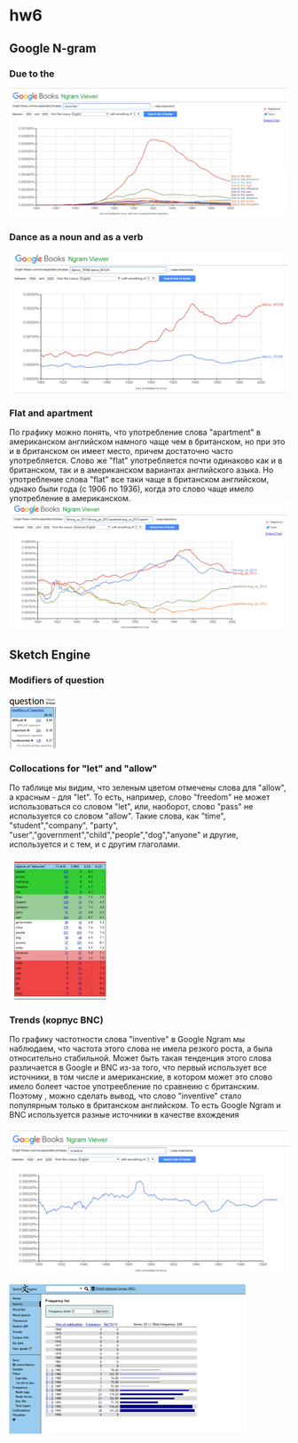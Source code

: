 # hw6
## Google N-gram
### Due to the 
![](https://github.com/aaalexxxandra/hw6/blob/master/due%20to%20the.png)
### Dance as a noun and as a verb 
![](https://github.com/aaalexxxandra/hw6/blob/master/dance.png)
### Flat and apartment 
 По графику можно понять, что употребление слова "apartment" в американском английском намного чаще чем в британском, но при это и в британском он имеет место, причем достаточно часто употребляется. Слово же "flat" употребляется почти одинаково как и в британском, так и в американском вариантах английского азыка. Но употребление слова "flat" все таки чаще в британском английском, однако были года (с 1906 по 1936), когда это слово чаще имело употребление в американском. 
![](https://github.com/aaalexxxandra/hw6/blob/master/flat%2C%20apartament.png)

## Sketch Engine
### Modifiers of question
![](https://github.com/aaalexxxandra/hw6/blob/master/question.png)
### Collocations for "let" and "allow"
По таблице мы видим, что зеленым цветом отмечены слова для "allow", а красным - для "let". То есть, например, слово "freedom" не может использоваться со словом "let", или, наоборот, слово "pass" не используется со словом "allow". Такие слова, как "time", "student","company", "party", "user","government","child","people","dog","anyone" и другие, используется и с тем, и с другим глаголами. 
### ![](https://github.com/aaalexxxandra/hw6/blob/master/allow%20let.png)
### Trends (корпус BNC)
По графику частотности слова "inventive" в Google Ngram мы наблюдаем, что частота этого слова не имела резкого роста, а была относительно стабильной. Может быть такая тенденция этого слова различается в Google и BNC из-за того, что первый использует все источники, в том числе и американские, в котором может это слово имело болеет частое употреебление по сравнеию с британским. Поэтому , можно сделать вывод, что слово "inventive" стало популярным только в британском английском. То есть Google Ngram и BNC используется разные источники в качестве вхождения  
#### ![](https://github.com/aaalexxxandra/hw6/blob/master/inv1.png)
![](https://github.com/aaalexxxandra/hw6/blob/master/inv2.png)


